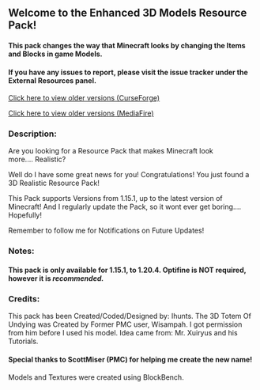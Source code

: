 ## Welcome to the Enhanced 3D Models Resource Pack!

#### This pack changes the way that Minecraft looks by changing the Items and Blocks in game Models.

#### If you have any issues to report, please visit the issue tracker under the External Resources panel.

<a href=https://www.curseforge.com/minecraft/texture-packs/enhanced-3d-models>Click here to view older versions (CurseForge)</a>

<a href=https://www.mediafire.com/folder/9y5b27h5q4id6/3D_Minecraft>Click here to view older versions (MediaFire)</a>


### Description:

Are you looking for a Resource Pack that makes Minecraft look more.... Realistic?

Well do I have some great news for you! Congratulations! You just found a 3D Realistic Resource Pack!

This Pack supports Versions from 1.15.1, up to the latest version of Minecraft! And I regularly update the Pack, so it wont ever get boring.... Hopefully!

Remember to follow me for Notifications on Future Updates!

### Notes:
#### This pack is only available for 1.15.1, to 1.20.4. Optifine is NOT required, however it is *recommended.*


### Credits:
This pack has been Created/Coded/Designed by:
Ihunts.
The 3D Totem Of Undying was Created by Former PMC user, Wisampah. I got permission from him before I used his model.
Idea came from:
Mr. Xuiryus and his Tutorials.

#### Special thanks to ScottMiser (PMC) for helping me create the new name!
Models and Textures were created using BlockBench.
